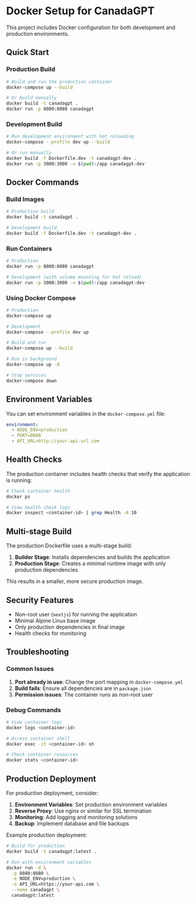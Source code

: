 # Docker Setup for CanadaGPT

This project includes Docker configuration for both development and production environments.

## Quick Start

### Production Build

```bash
# Build and run the production container
docker-compose up --build

# Or build manually
docker build -t canadagpt .
docker run -p 8080:8080 canadagpt
```

### Development Build

```bash
# Run development environment with hot reloading
docker-compose --profile dev up --build

# Or run manually
docker build -f Dockerfile.dev -t canadagpt-dev .
docker run -p 3000:3000 -v $(pwd):/app canadagpt-dev
```

## Docker Commands

### Build Images

```bash
# Production build
docker build -t canadagpt .

# Development build
docker build -f Dockerfile.dev -t canadagpt-dev .
```

### Run Containers

```bash
# Production
docker run -p 8080:8080 canadagpt

# Development (with volume mounting for hot reload)
docker run -p 3000:3000 -v $(pwd):/app canadagpt-dev
```

### Using Docker Compose

```bash
# Production
docker-compose up

# Development
docker-compose --profile dev up

# Build and run
docker-compose up --build

# Run in background
docker-compose up -d

# Stop services
docker-compose down
```

## Environment Variables

You can set environment variables in the `docker-compose.yml` file:

```yaml
environment:
  - NODE_ENV=production
  - PORT=8080
  - API_URL=http://your-api-url.com
```

## Health Checks

The production container includes health checks that verify the application is running:

```bash
# Check container health
docker ps

# View health check logs
docker inspect <container-id> | grep Health -A 10
```

## Multi-stage Build

The production Dockerfile uses a multi-stage build:

1. **Builder Stage**: Installs dependencies and builds the application
2. **Production Stage**: Creates a minimal runtime image with only production dependencies

This results in a smaller, more secure production image.

## Security Features

- Non-root user (`nextjs`) for running the application
- Minimal Alpine Linux base image
- Only production dependencies in final image
- Health checks for monitoring

## Troubleshooting

### Common Issues

1. **Port already in use**: Change the port mapping in `docker-compose.yml`
2. **Build fails**: Ensure all dependencies are in `package.json`
3. **Permission issues**: The container runs as non-root user

### Debug Commands

```bash
# View container logs
docker logs <container-id>

# Access container shell
docker exec -it <container-id> sh

# Check container resources
docker stats <container-id>
```

## Production Deployment

For production deployment, consider:

1. **Environment Variables**: Set production environment variables
2. **Reverse Proxy**: Use nginx or similar for SSL termination
3. **Monitoring**: Add logging and monitoring solutions
4. **Backup**: Implement database and file backups

Example production deployment:

```bash
# Build for production
docker build -t canadagpt:latest .

# Run with environment variables
docker run -d \
  -p 8080:8080 \
  -e NODE_ENV=production \
  -e API_URL=https://your-api.com \
  --name canadagpt \
  canadagpt:latest
``` 